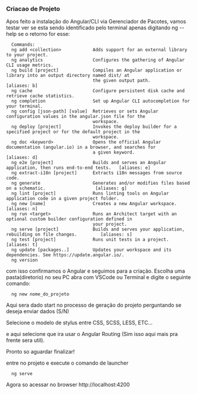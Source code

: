 ### Criacao de Projeto

Apos feito a instalação do Angular/CLI via Gerenciador de Pacotes,
vamos testar ver se esta sendo identificado pelo terminal apenas digitando
ng --help se o retorno for esse: 

```
  Commands:
  ng add <collection>            Adds support for an external library to your project.
  ng analytics                   Configures the gathering of Angular CLI usage metrics.
  ng build [project]             Compiles an Angular application or library into an output directory named dist/ at
                                 the given output path.                                                  [aliases: b]
  ng cache                       Configure persistent disk cache and retrieve cache statistics.
  ng completion                  Set up Angular CLI autocompletion for your terminal.
  ng config [json-path] [value]  Retrieves or sets Angular configuration values in the angular.json file for the     
                                 workspace.
  ng deploy [project]            Invokes the deploy builder for a specified project or for the default project in the
                                 workspace.
  ng doc <keyword>               Opens the official Angular documentation (angular.io) in a browser, and searches for
                                 a given keyword.                                                        [aliases: d]
  ng e2e [project]               Builds and serves an Angular application, then runs end-to-end tests.   [aliases: e]
  ng extract-i18n [project]      Extracts i18n messages from source code.
  ng generate                    Generates and/or modifies files based on a schematic.                   [aliases: g]
  ng lint [project]              Runs linting tools on Angular application code in a given project folder.
  ng new [name]                  Creates a new Angular workspace.                                        [aliases: n]
  ng run <target>                Runs an Architect target with an optional custom builder configuration defined in   
                                 your project.
  ng serve [project]             Builds and serves your application, rebuilding on file changes.         [aliases: s]
  ng test [project]              Runs unit tests in a project.                                           [aliases: t]
  ng update [packages..]         Updates your workspace and its dependencies. See https://update.angular.io/.        
  ng version
```

com isso confirmamos o Angular e seguimos para a criação.
Escolha uma pasta(diretorio) no seu PC abra com VSCode ou Terminal e digite o seguinte comando:

```
  ng new nome_do_projeto
```

Aqui sera dado start no processo de geração do projeto perguntando se deseja enviar dados (S/N)

Selecione o modelo de stylus entre CSS, SCSS, LESS, ETC...

e aqui selecione que ira usar o Angular Routing (Sim isso aqui mais pra frente sera util).

Pronto so aguardar finalizar!

entre no projeto e execute o comando de launcher

```
  ng serve
```

Agora so acessar no browser http://localhost:4200